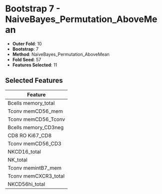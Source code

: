 # Bootstrap 7 - NaiveBayes_Permutation_AboveMean

- **Outer Fold**: 10
- **Bootstrap**: 7
- **Method**: NaiveBayes_Permutation_AboveMean
- **Fold Seed**: 57
- **Features Selected**: 11

## Selected Features

| Feature |
|---------|
| Bcells memory_total |
| Tconv memCD56_mem |
| Tconv memCD56_Tconv |
| Bcells memory_CD3neg |
| CD8 RO Ki67_CD8 |
| Tconv memCD56_CD3 |
| NKCD16_total |
| NK_total |
| Tconv memintB7_mem |
| Tconv memCXCR3_total |
| NKCD56hi_total |
